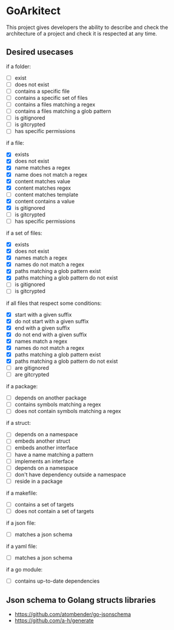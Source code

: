 # GoArkitect

This project gives developers the ability to describe and check the architecture of a project and check it is respected at any time.

## Desired usecases

if a folder:
- [ ] exist
- [ ] does not exist
- [ ] contains a specific file
- [ ] contains a specific set of files
- [ ] contains a files matching a regex
- [ ] contains a files matching a glob pattern
- [ ] is gitignored
- [ ] is gitcrypted
- [ ] has specific permissions

if a file:
- [x] exists
- [x] does not exist
- [x] name matches a regex
- [x] name does not match a regex
- [x] content matches value
- [x] content matches regex
- [ ] content matches template
- [x] content contains a value
- [x] is gitignored
- [ ] is gitcrypted
- [ ] has specific permissions

if a set of files:
- [x] exists
- [x] does not exist
- [x] names match a regex
- [x] names do not match a regex
- [x] paths matching a glob pattern exist
- [x] paths matching a glob pattern do not exist
- [ ] is gitignored
- [ ] is gitcrypted

if all files that respect some conditions:
- [x] start with a given suffix
- [x] do not start with a given suffix
- [x] end with a given suffix
- [x] do not end with a given suffix
- [x] names match a regex
- [x] names do not match a regex
- [x] paths matching a glob pattern exist
- [x] paths matching a glob pattern do not exist
- [ ] are gitignored
- [ ] are gitcrypted

if a package:
- [ ] depends on another package
- [ ] contains symbols matching a regex
- [ ] does not contain symbols matching a regex

if a struct:
- [ ] depends on a namespace
- [ ] embeds another struct
- [ ] embeds another interface
- [ ] have a name matching a pattern
- [ ] implements an interface
- [ ] depends on a namespace
- [ ] don't have dependency outside a namespace
- [ ] reside in a package

if a makefile:
- [ ] contains a set of targets
- [ ] does not contain a set of targets

if a json file:
- [ ] matches a json schema

if a yaml file:
- [ ] matches a json schema

if a go module:
- [ ] contains up-to-date dependencies

## Json schema to Golang structs libraries

- https://github.com/atombender/go-jsonschema
- https://github.com/a-h/generate

